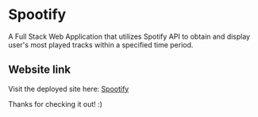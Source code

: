 # Spootify 

A Full Stack Web Application that utilizes Spotify API to obtain and display user's most played tracks within a specified time period.

## Website link

Visit the deployed site here: [Spootify](https://spootifyit.herokuapp.com/)

Thanks for checking it out! :)